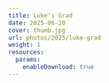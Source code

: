 ```yaml
---
title: Luke's Grad
date: 2025-06-20
cover: thumb.jpg
url: photos/2025/luke-grad
weight: 1
resources:
  params:
    enableDownload: true
---
```

